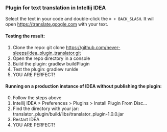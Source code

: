 ### Plugin for text translation in Intellij IDEA

Select the text in your code and double-click the `⌘ + BACK_SLASH`. It will open https://translate.google.com with your text.

#### Testing the result:
1. Clone the repo: git clone https://github.com/never-sleeps/idea_plugin_translator.git
2. Open the repo directory in a console
3. Build the plugin: gradlew buildPlugin
4. Test the plugin: gradlew runIde
5. YOU ARE PERFECT!

#### Running on a production instance of IDEA without publishing the plugin:
0. Follow the steps above
1. Intellij IDEA > Preferences > Plugins > Install Plugin From Disc...
2. Find the directory with your jar: translator_plugin/build/libs/translator_plugin-1.0.0.jar
3. Restart IDEA
5. YOU ARE PERFECT!
